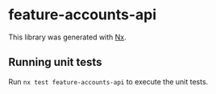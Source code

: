# feature-accounts-api

This library was generated with [Nx](https://nx.dev).

## Running unit tests

Run `nx test feature-accounts-api` to execute the unit tests.
